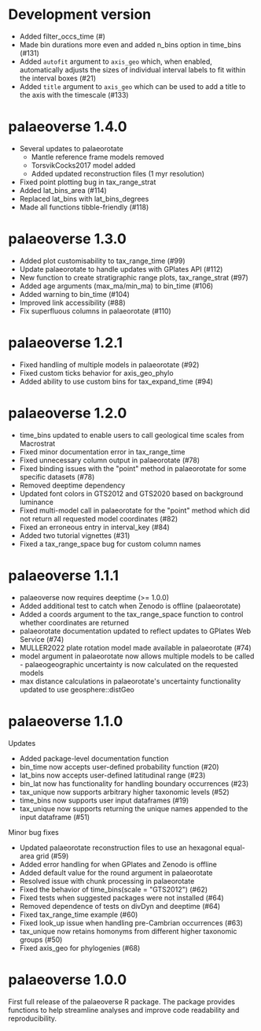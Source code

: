 # Development version


* Added filter_occs_time (#)
* Made bin durations more even and added n_bins option in time_bins (#131)
* Added `autofit` argument to `axis_geo` which, when enabled, automatically adjusts the sizes of individual interval labels to fit within the interval boxes (#21)
* Added `title` argument to `axis_geo` which can be used to add a title to the axis with the timescale (#133)

# palaeoverse 1.4.0

* Several updates to palaeorotate
  * Mantle reference frame models removed
  * TorsvikCocks2017 model added
  * Added updated reconstruction files (1 myr resolution)
* Fixed point plotting bug in tax_range_strat
* Added lat_bins_area (#114)
* Replaced lat_bins with lat_bins_degrees
* Made all functions tibble-friendly (#118)

# palaeoverse 1.3.0

* Added plot customisability to tax_range_time (#99)
* Update palaeorotate to handle updates with GPlates API (#112)
* New function to create stratigraphic range plots, tax_range_strat (#97)
* Added age arguments (max_ma/min_ma) to bin_time (#106)
* Added warning to bin_time (#104)
* Improved link accessibility (#88)
* Fix superfluous columns in palaeorotate (#110)

# palaeoverse 1.2.1

* Fixed handling of multiple models in palaeorotate (#92)
* Fixed custom ticks behavior for axis_geo_phylo
* Added ability to use custom bins for tax_expand_time (#94)

# palaeoverse 1.2.0

* time_bins updated to enable users to call geological time scales from Macrostrat
* Fixed minor documentation error in tax_range_time
* Fixed unnecessary column output in palaeorotate (#78)
* Fixed binding issues with the "point" method in palaeorotate for some specific datasets (#78)
* Removed deeptime dependency
* Updated font colors in GTS2012 and GTS2020 based on background luminance
* Fixed multi-model call in palaeorotate for the "point" method which did not return all requested model coordinates (#82)
* Fixed an erroneous entry in interval_key (#84)
* Added two tutorial vignettes (#31)
* Fixed a tax_range_space bug for custom column names

# palaeoverse 1.1.1

* palaeoverse now requires deeptime (>= 1.0.0)
* Added additional test to catch when Zenodo is offline (palaeorotate)
* Added a coords argument to the tax_range_space function to control whether coordinates are returned
* palaeorotate documentation updated to reflect updates to GPlates Web Service (#74)
* MULLER2022 plate rotation model made available in palaeorotate (#74)
* model argument in palaeorotate now allows multiple models to be called - palaeogeographic uncertainty is now calculated on the requested models
* max distance calculations in palaeorotate's uncertainty functionality updated to use geosphere::distGeo

# palaeoverse 1.1.0
Updates

* Added package-level documentation function
* bin_time now accepts user-defined probability function (#20)
* lat_bins now accepts user-defined latitudinal range (#23)
* bin_lat now has functionality for handling boundary occurrences (#23)
* tax_unique now supports arbitrary higher taxonomic levels (#52)
* time_bins now supports user input dataframes (#19)
* tax_unique now supports returning the unique names appended to the input dataframe (#51)

Minor bug fixes

* Updated palaeorotate reconstruction files to use an hexagonal equal-area grid (#59)
* Added error handling for when GPlates and Zenodo is offline
* Added default value for the round argument in palaeorotate
* Resolved issue with chunk processing in palaeorotate
* Fixed the behavior of time_bins(scale = "GTS2012") (#62)
* Fixed tests when suggested packages were not installed (#64)
* Removed dependence of tests on divDyn and deeptime (#64)
* Fixed tax_range_time example (#60)
* Fixed look_up issue when handling pre-Cambrian occurrences (#63)
* tax_unique now retains homonyms from different higher taxonomic groups (#50)
* Fixed axis_geo for phylogenies (#68)

# palaeoverse 1.0.0
First full release of the palaeoverse R package.
The package provides functions to help streamline analyses and improve code readability and reproducibility.
